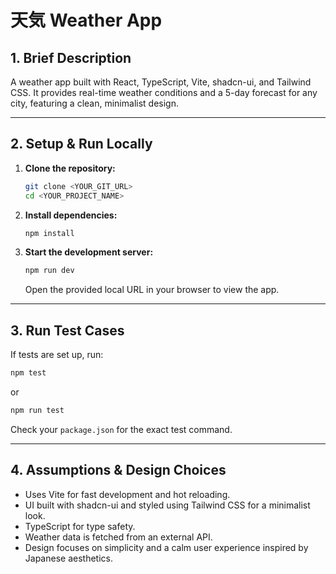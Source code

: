 # 天気 Weather App

## 1. Brief Description

A  weather app built with React, TypeScript, Vite, shadcn-ui, and Tailwind CSS. It provides real-time weather conditions and a 5-day forecast for any city, featuring a clean, minimalist design.

---

## 2. Setup & Run Locally

1. **Clone the repository:**
   ```sh
   git clone <YOUR_GIT_URL>
   cd <YOUR_PROJECT_NAME>
   ```
2. **Install dependencies:**
   ```sh
   npm install
   ```
3. **Start the development server:**
   ```sh
   npm run dev
   ```
   Open the provided local URL in your browser to view the app.

---

## 3. Run Test Cases

If tests are set up, run:
```sh
npm test
```
or
```sh
npm run test
```
Check your `package.json` for the exact test command.

---

## 4. Assumptions & Design Choices

- Uses Vite for fast development and hot reloading.
- UI built with shadcn-ui and styled using Tailwind CSS for a minimalist look.
- TypeScript for type safety.
- Weather data is fetched from an external API.
- Design focuses on simplicity and a calm user experience inspired by Japanese aesthetics.
